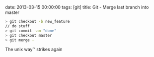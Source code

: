 date: 2013-03-15 00:00:00
tags: [git]
title: Git - Merge last branch into master

```bash
> git checkout -b new_feature
// do stuff
> git commit -am "done"
> git checkout master
> git merge -
```
The unix way™ strikes again